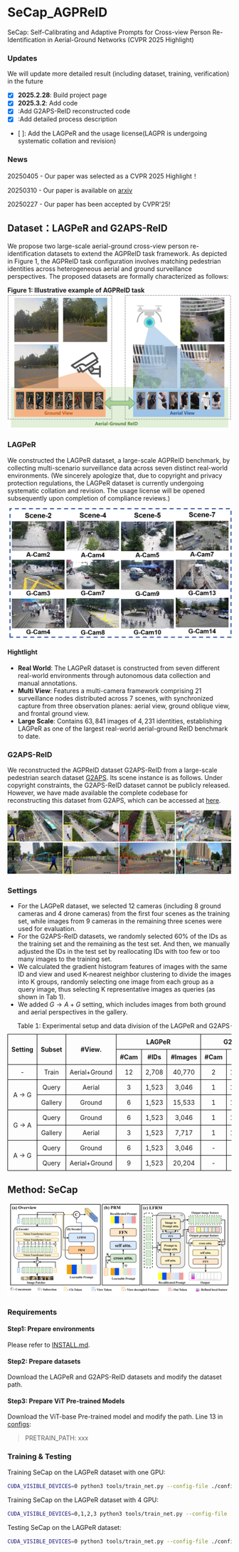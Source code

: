 # SeCap_AGPReID
SeCap: Self-Calibrating and Adaptive Prompts for Cross-view Person Re-Identification in Aerial-Ground Networks (CVPR 2025 Highlight)

### Updates

We will update more detailed result (including dataset, training, verification) in the future

- [x] **2025.2.28**: Build project page
- [x] **2025.3.2**: Add code
- [x] :Add G2APS-ReID reconstructed code
- [x] :Add detailed process description
- [ ]: Add the LAGPeR and the usage license(LAGPR is undergoing systematic collation and revision)

### News
20250405 - Our paper was selected as a CVPR 2025 Highlight！

20250310 - Our paper is available on [arxiv](https://arxiv.org/abs/2503.06965)

20250227 - Our paper has been accepted by CVPR'25!


## Dataset：LAGPeR and G2APS-ReID

We propose two large-scale aerial-ground cross-view person re-identification datasets to extend the AGPReID task framework. As depicted in Figure 1, the AGPReID task configuration involves matching pedestrian identities across heterogeneous aerial and ground surveillance perspectives. The proposed datasets are formally characterized as follows:

**Figure 1: Illustrative example of AGPReID task**<img src=".\assets\LAGPeR.png"  />

### LAGPeR

We constructed the LAGPeR dataset, a large-scale AGPReID benchmark, by collecting multi-scenario surveillance data across seven distinct real-world environments. (We sincerely apologize that, due to copyright and privacy protection regulations, the LAGPeR dataset is currently undergoing systematic collation and revision. The usage license will be opened subsequently upon completion of compliance reviews.)

<img src=".\assets\scene.png"  />

#### Hightlight

- **Real World**: The LAGPeR dataset is constructed from seven different real-world environments through autonomous data collection and manual annotations.
- **Multi View**: Features a multi-camera framework comprising 21 surveillance nodes distributed across 7 scenes, with synchronized capture from three observation planes: aerial view, ground oblique view, and frontal ground view.
- **Large Scale**: Contains $63,841$ images of $4,231$ identities, establishing LAGPeR as one of the largest real-world aerial-ground ReID benchmark to date.

### G2APS-ReID

We reconstructed the AGPReID dataset G2APS-ReID from a large-scale pedestrian search dataset [G2APS](https://github.com/yqc123456/HKD_for_person_search). Its scene instance is as follows. Under copyright constraints, the G2APS-ReID dataset cannot be publicly released. However, we have made available the complete codebase for reconstructing this dataset from G2APS, which can be accessed at [here](https://github.com/wangshining681/G2APS-ReID).

<img src=".\assets\scene_overview.jpg"/>

### Settings

- For the LAGPeR dataset, we selected 12 cameras (including 8 ground cameras and 4 drone cameras) from the first four scenes as the training set, while images from 9 cameras in the remaining three scenes were used for evaluation. 
- For the G2APS-ReID datasets, we randomly selected 60% of the IDs as the training set and the remaining as the test set. And then, we manually adjusted the IDs in the test set by reallocating IDs with too few or too many images to the training set.
- We calculated the gradient histogram features of images with the same ID and view and used K-nearest neighbor clustering to divide the images into K groups, randomly selecting one image from each group as a query image, thus selecting K representative images as queries (as shown in Tab 1). 
- We added $G \rightarrow A+G$ setting, which includes images from both ground and aerial perspectives in the gallery.

<table>
<caption>Table 1: Experimental setup and data division of the LAGPeR and G2APS-ReID datasets.</caption>
<thead>
<tr>
<th rowspan="2" style="border: 1px solid #000; padding: 8px; text-align: center;">Setting</th>
<th rowspan="2" style="border: 1px solid #000; padding: 8px; text-align: center;">Subset</th>
<th rowspan="2" style="border: 1px solid #000; padding: 8px; text-align: center;">#View.</th>
<th colspan="3" style="border: 1px solid #000; padding: 8px; text-align: center;">LAGPeR</th>
<th colspan="3" style="border: 1px solid #000; padding: 8px; text-align: center;">G2APS-ReID</th>
</tr>
<tr>
<th style="border: 1px solid #000; padding: 8px; text-align: center;">#Cam</th>
<th style="border: 1px solid #000; padding: 8px; text-align: center;">#IDs</th>
<th style="border: 1px solid #000; padding: 8px; text-align: center;">#Images</th>
<th style="border: 1px solid #000; padding: 8px; text-align: center;">#Cam</th>
<th style="border: 1px solid #000; padding: 8px; text-align: center;">#IDs</th>
<th style="border: 1px solid #000; padding: 8px; text-align: center;">#Images</th>
</tr>
</thead>
<tbody>
<tr>
<td style="border: 1px solid #000; padding: 8px; text-align: center;">-</td>
<td style="border: 1px solid #000; padding: 8px; text-align: center;">Train</td>
<td style="border: 1px solid #000; padding: 8px; text-align: center;">Aerial+Ground</td>
<td style="border: 1px solid #000; padding: 8px; text-align: center;">12</td>
<td style="border: 1px solid #000; padding: 8px; text-align: center;">2,708</td>
<td style="border: 1px solid #000; padding: 8px; text-align: center;">40,770</td>
<td style="border: 1px solid #000; padding: 8px; text-align: center;">2</td>
<td style="border: 1px solid #000; padding: 8px; text-align: center;">1,569</td>
<td style="border: 1px solid #000; padding: 8px; text-align: center;">100,871</td>
</tr>
<tr>
<td rowspan="2" style="border: 1px solid #000; padding: 8px; text-align: center; vertical-align: middle;">A → G</td>
<td style="border: 1px solid #000; padding: 8px; text-align: center;">Query</td>
<td style="border: 1px solid #000; padding: 8px; text-align: center;">Aerial</td>
<td style="border: 1px solid #000; padding: 8px; text-align: center;">3</td>
<td style="border: 1px solid #000; padding: 8px; text-align: center;">1,523</td>
<td style="border: 1px solid #000; padding: 8px; text-align: center;">3,046</td>
<td style="border: 1px solid #000; padding: 8px; text-align: center;">1</td>
<td style="border: 1px solid #000; padding: 8px; text-align: center;">1,219</td>
<td style="border: 1px solid #000; padding: 8px; text-align: center;">4,876</td>
</tr>
<tr>
<td style="border: 1px solid #000; padding: 8px; text-align: center;">Gallery</td>
<td style="border: 1px solid #000; padding: 8px; text-align: center;">Ground</td>
<td style="border: 1px solid #000; padding: 8px; text-align: center;">6</td>
<td style="border: 1px solid #000; padding: 8px; text-align: center;">1,523</td>
<td style="border: 1px solid #000; padding: 8px; text-align: center;">15,533</td>
<td style="border: 1px solid #000; padding: 8px; text-align: center;">1</td>
<td style="border: 1px solid #000; padding: 8px; text-align: center;">1,219</td>
<td style="border: 1px solid #000; padding: 8px; text-align: center;">37,202</td>
</tr>
 <tr>
<td rowspan="2" style="border: 1px solid #000; padding: 8px; text-align: center; vertical-align: middle;">G → A</td>
<td style="border: 1px solid #000; padding: 8px; text-align: center;">Query</td>
<td style="border: 1px solid #000; padding: 8px; text-align: center;">Ground</td>
<td style="border: 1px solid #000; padding: 8px; text-align: center;">6</td>
<td style="border: 1px solid #000; padding: 8px; text-align: center;">1,523</td>
<td style="border: 1px solid #000; padding: 8px; text-align: center;">3,046</td>
<td style="border: 1px solid #000; padding: 8px; text-align: center;">1</td>
<td style="border: 1px solid #000; padding: 8px; text-align: center;">1,219</td>
<td style="border: 1px solid #000; padding: 8px; text-align: center;">4,876</td>
</tr>
<tr>
<td style="border: 1px solid #000; padding: 8px; text-align: center;">Gallery</td>
<td style="border: 1px solid #000; padding: 8px; text-align: center;">Aerial</td>
<td style="border: 1px solid #000; padding: 8px; text-align: center;">3</td>
<td style="border: 1px solid #000; padding: 8px; text-align: center;">1,523</td>
<td style="border: 1px solid #000; padding: 8px; text-align: center;">7,717</td>
<td style="border: 1px solid #000; padding: 8px; text-align: center;">1</td>
<td style="border: 1px solid #000; padding: 8px; text-align: center;">1,219</td>
<td style="border: 1px solid #000; padding: 8px; text-align: center;">62,791</td>
</tr>
 <tr>
<td rowspan="2" style="border: 1px solid #000; padding: 8px; text-align: center; vertical-align: middle;">A → G</td>
<td style="border: 1px solid #000; padding: 8px; text-align: center;">Query</td>
<td style="border: 1px solid #000; padding: 8px; text-align: center;">Ground</td>
<td style="border: 1px solid #000; padding: 8px; text-align: center;">6</td>
<td style="border: 1px solid #000; padding: 8px; text-align: center;">1,523</td>
<td style="border: 1px solid #000; padding: 8px; text-align: center;">3,046</td>
<td style="border: 1px solid #000; padding: 8px; text-align: center;">-</td>
<td style="border: 1px solid #000; padding: 8px; text-align: center;">-</td>
<td style="border: 1px solid #000; padding: 8px; text-align: center;">-</td>
</tr>
<tr>
<td style="border: 1px solid #000; padding: 8px; text-align: center;">Query</td>
<td style="border: 1px solid #000; padding: 8px; text-align: center;">Aerial+Ground</td>
<td style="border: 1px solid #000; padding: 8px; text-align: center;">9</td>
<td style="border: 1px solid #000; padding: 8px; text-align: center;">1,523</td>
<td style="border: 1px solid #000; padding: 8px; text-align: center;">20,204</td>
<td style="border: 1px solid #000; padding: 8px; text-align: center;">-</td>
<td style="border: 1px solid #000; padding: 8px; text-align: center;">-</td>
<td style="border: 1px solid #000; padding: 8px; text-align: center;">-</td>
</tr>
</tbody>
</table>



## Method: SeCap

<img src=".\assets\Secap.png"/>

### Requirements

#### Step1: Prepare environments

Please refer to [INSTALL.md](./INSTALL.md).

#### Step2: Prepare datasets

Download the LAGPeR and G2APS-ReID datasets and modify the dataset path.  

#### Step3: Prepare ViT Pre-trained Models

Download the ViT-base Pre-trained model and modify the path. Line 13 in [configs](./configs/LAGPeR/secap.yml):

> PRETRAIN_PATH: xxx

### Training & Testing

Training SeCap on the LAGPeR dataset with one GPU:

```bash
CUDA_VISIBLE_DEVICES=0 python3 tools/train_net.py --config-file ./configs/LAGPeR/secap.yml MODEL.DEVICE "cuda:0" SOLVER.IMS_PER_BATCH 64  
```

Training SeCap on the LAGPeR dataset with 4 GPU:

```bash
CUDA_VISIBLE_DEVICES=0,1,2,3 python3 tools/train_net.py --config-file ./configs/LAGPeR/secap.yml --num-gpus 4 SOLVER.IMS_PER_BATCH 256
```

Testing SeCap on the LAGPeR dataset:

```bash
CUDA_VISIBLE_DEVICES=0 python3 tools/train_net.py --config-file ./configs/LAGPeR/secap.yml --eval-only MODEL.WEIGHTS xxx 
```

